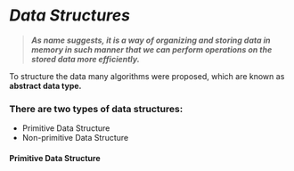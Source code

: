 # _Data Structures_

> ***As name suggests, it is a way of organizing and storing data in memory in such manner that we can perform operations on the stored data more efficiently.***

To structure the data many algorithms were proposed, which are known as **abstract data type.**

### There are two types of data structures:
* Primitive Data Structure
* Non-primitive Data Structure

#### Primitive Data Structure
